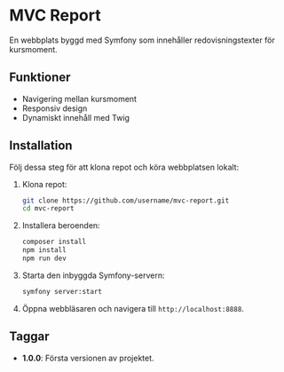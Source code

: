 # MVC Report

En webbplats byggd med Symfony som innehåller redovisningstexter för kursmoment.

## Funktioner
- Navigering mellan kursmoment
- Responsiv design
- Dynamiskt innehåll med Twig

## Installation

Följ dessa steg för att klona repot och köra webbplatsen lokalt:

1. Klona repot:
   ```bash
   git clone https://github.com/username/mvc-report.git
   cd mvc-report
   ```

2. Installera beroenden:
   ```bash
   composer install
   npm install
   npm run dev
   ```

3. Starta den inbyggda Symfony-servern:
   ```bash
   symfony server:start
   ```

4. Öppna webbläsaren och navigera till `http://localhost:8888`.

## Taggar
- **1.0.0**: Första versionen av projektet.